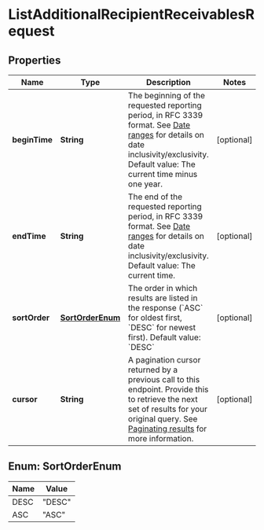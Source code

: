 
# ListAdditionalRecipientReceivablesRequest

## Properties
Name | Type | Description | Notes
------------ | ------------- | ------------- | -------------
**beginTime** | **String** | The beginning of the requested reporting period, in RFC 3339 format.  See [Date ranges](#dateranges) for details on date inclusivity/exclusivity.  Default value: The current time minus one year. |  [optional]
**endTime** | **String** | The end of the requested reporting period, in RFC 3339 format.  See [Date ranges](#dateranges) for details on date inclusivity/exclusivity.  Default value: The current time. |  [optional]
**sortOrder** | [**SortOrderEnum**](#SortOrderEnum) | The order in which results are listed in the response (&#x60;ASC&#x60; for oldest first, &#x60;DESC&#x60; for newest first).  Default value: &#x60;DESC&#x60; |  [optional]
**cursor** | **String** | A pagination cursor returned by a previous call to this endpoint. Provide this to retrieve the next set of results for your original query.  See [Paginating results](#paginatingresults) for more information. |  [optional]


<a name="SortOrderEnum"></a>
## Enum: SortOrderEnum
Name | Value
---- | -----
DESC | &quot;DESC&quot;
ASC | &quot;ASC&quot;




